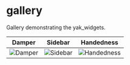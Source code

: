 # gallery

Gallery demonstrating the yak_widgets.

Damper                     |  Sidebar                  | Handedness
:-------------------------:|:-------------------------:|:------------:
![Damper](https://i.gyazo.com/a372ee69b8d2fc8453f86c38a85f220d.gif)  |  ![Sidebar](https://i.gyazo.com/b708912a00b13b0889296e8e6f839c82.gif) | ![Handedness](https://i.gyazo.com/9a753538d47bfb35df613dc810708816.gif)
